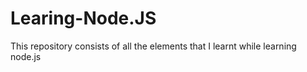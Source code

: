 # Learing-Node.JS

This repository consists of all the elements that I learnt while learning node.js
